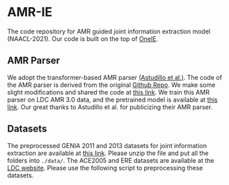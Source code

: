 # AMR-IE
The code repository for AMR guided joint information extraction model (NAACL-2021). Our code is built on the top of [OneIE](https://blender.cs.illinois.edu/software/oneie/).

## AMR Parser
We adopt the transformer-based AMR parser [(Astudillo et al.)](https://www.aclweb.org/anthology/2020.findings-emnlp.89/). The code of the AMR parser is derived from the original [Github Repo](https://github.com/IBM/transition-amr-parser). We make some slight modifications and shared the code at [this link](https://drive.google.com/file/d/1SB36NyEaRd740rGTjD_8ga7l5NGeRlkR/). We train this AMR parser on LDC AMR 3.0 data, and the pretrained model is available at [this link](https://drive.google.com/file/d/1LRJuOwHQ6EWmzRBpYpWwsr_5m2kO-IP7). Our great thanks to Astudillo et al. for publicizing their AMR parser.

## Datasets
The preprocessed GENIA 2011 and 2013 datasets for joint information extraction are available at [this link](https://drive.google.com/file/d/1tnGyyJo7Enesqv8R1Mpng7c1U5lEzLqm/view?usp=sharing). Please unzip the file and put all the folders into `./data/`. The ACE2005 and ERE datasets are available at the [LDC website](https://catalog.ldc.upenn.edu/LDC2006T06). Please use the following script to preprocessing these datasets.
